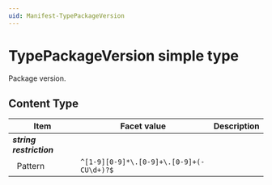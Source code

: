 ```yaml
---
uid: Manifest-TypePackageVersion
---
```


# TypePackageVersion simple type

Package version.

## Content Type

|Item|Facet value|Description|
|--- |--- |--- |
|***string restriction***|||
|&nbsp;&nbsp;Pattern|`^[1-9][0-9]*\.[0-9]+\.[0-9]+(-CU\d+)?$`||
